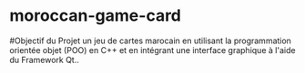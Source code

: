 # moroccan-game-card
#Objectif du Projet
un jeu de cartes marocain en utilisant la programmation orientée objet (POO) en C++ et en intégrant une interface graphique à l'aide du Framework Qt..
